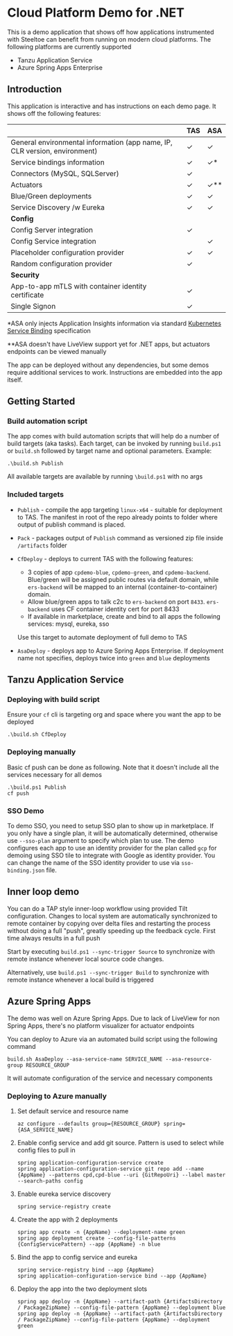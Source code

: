 # Cloud Platform Demo for .NET
This is a demo application that shows off how applications instrumented with Steeltoe can benefit from running on modern cloud platforms. The following platforms are currently supported

- Tanzu Application Service
- Azure Spring Apps Enterprise

## Introduction
This application is interactive and has instructions on each demo page. It shows off the following features:

|                                                              | TAS  | ASA  |
| ------------------------------------------------------------ | ---- | ---- |
| General environmental information (app name, IP, CLR version, environment) | ✓    | ✓    |
| Service bindings information                                 | ✓    | ✓*   |
| Connectors (MySQL, SQLServer)                                | ✓    |      |
| Actuators                                                    | ✓    | ✓**  |
| Blue/Green deployments                                       | ✓    | ✓    |
| Service Discovery /w Eureka                                  | ✓    | ✓    |
| **Config**                                                   |      |      |
| Config Server integration                                    | ✓    |      |
| Config Service integration                                   |      | ✓    |
| Placeholder configuration provider                           | ✓    | ✓    |
| Random configuration provider                                | ✓    |      |
| **Security**                                                 |      |      |
| App-to-app mTLS with container identity certificate          | ✓    |      |
| Single Signon                                                | ✓    |      |

*ASA only injects Application Insights information via standard [Kubernetes Service Binding](https://servicebinding.io/) specification 

**ASA doesn't have LiveView support yet for .NET apps, but actuators endpoints can be viewed manually

The app can be deployed without any dependencies, but some demos require additional services to work. Instructions are embedded into the app itself.

## Getting Started

### Build automation script

The app comes with build automation scripts that will help do a number of build targets (aka tasks). Each target, can be invoked by running `build.ps1` or `build.sh` followed by target name and optional parameters. Example:

```
.\build.sh Publish
```

All available targets are available by running `\build.ps1` with no args

### Included targets

- `Publish` - compile the app targeting `linux-x64` - suitable for deployment to TAS. The manifest in root of the repo already points to folder where output of publish command is placed. 

- `Pack` - packages output of `Publish` command as versioned zip file inside `/artifacts` folder

- `CfDeploy` - deploys to current TAS with the following features: 

  - 3 copies of app `cpdemo-blue`, `cpdemo-green`, and `cpdemo-backend`. Blue/green will be assigned public routes via default domain, while `ers-backend` will be mapped to an internal (container-to-container) domain.
  - Allow blue/green apps to talk c2c to `ers-backend` on port `8433`. `ers-backend` uses CF container identity cert for port 8433
  - If available in marketplace, create and bind to all apps the following services: mysql, eureka, sso

  Use this target to automate deployment of full demo to TAS

- `AsaDeploy` - deploys app to Azure Spring Apps Enterprise. If deployment name not specifies, deploys twice into `green` and `blue` deployments

## Tanzu Application Service

### Deploying with build script

Ensure your `cf` cli is targeting org and space where you want the app to be deployed

```
.\build.sh CfDeploy
```

### Deploying manually

Basic cf push can be done as following. Note that it doesn't include all the services necessary for all demos

```
.\build.ps1 Publish
cf push
```




### SSO Demo

To demo SSO, you need to setup SSO plan to show up in marketplace. If you only have a single plan, it will be automatically determined, otherwise use `--sso-plan` argument to specify which plan to use. The demo configures each app to use an identity provider for the plan called `gcp` for demoing using SSO tile to integrate with Google as identity provider. You can change the name of the SSO identity provider to use via `sso-binding.json` file. 

## Inner loop demo

You can do a TAP style inner-loop workflow using provided Tilt configuration. Changes to local system are automatically synchronized to remote container by copying over delta files and restarting the process without doing a full "push", greatly speeding up the feedback cycle. First time always results in a full push

Start by executing `build.ps1 --sync-trigger Source` to synchronize with remote instance whenever local source code changes.

Alternatively, use  `build.ps1 --sync-trigger Build` to synchronize with remote instance whenever a local build is triggered

## Azure Spring Apps

The demo was well on Azure Spring Apps. Due to lack of LiveView for non Spring Apps, there's no platform visualizer for actuator endpoints

You can deploy to Azure via an automated build script using the following command

```
build.sh AsaDeploy --asa-service-name SERVICE_NAME --asa-resource-group RESOURCE_GROUP
```

It will automate configuration of the service and necessary components

### Deploying to Azure manually

1. Set default service and resource name

   ```
   az configure --defaults group={RESOURCE_GROUP} spring={ASA_SERVICE_NAME}
   ```

2. Enable config service and add git source. Pattern is used to select while config files to pull in

   ```
   spring application-configuration-service create
   spring application-configuration-service git repo add --name {AppName} --patterns cpd,cpd-blue --uri {GitRepoUri} --label master --search-paths config
   ```

3. Enable eureka service discovery

   ```
   spring service-registry create
   ```

3. Create the app with 2 deployments

   ```
   spring app create -n {AppName} --deployment-name green
   spring app deployment create --config-file-patterns {ConfigServicePattern} --app {AppName} -n blue
   ```

4. Bind the app to config service and eureka

   ```
   spring service-registry bind --app {AppName}
   spring application-configuration-service bind --app {AppName}
   ```

5. Deploy the app into the two deployment slots

   ```
   spring app deploy -n {AppName} --artifact-path {ArtifactsDirectory / PackageZipName} --config-file-pattern {AppName} --deployment blue
   spring app deploy -n {AppName} --artifact-path {ArtifactsDirectory / PackageZipName} --config-file-pattern {AppName} --deployment green
   ```

   

